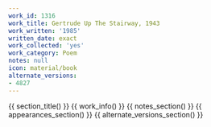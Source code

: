 ```yaml
---
work_id: 1316
work_title: Gertrude Up The Stairway, 1943
work_written: '1985'
written_date: exact
work_collected: 'yes'
work_category: Poem
notes: null
icon: material/book
alternate_versions:
- 4827
---
```


{{ section_title() }}
{{ work_info() }}
{{ notes_section() }}
{{ appearances_section() }}
{{ alternate_versions_section() }}